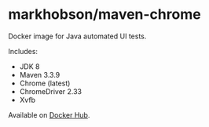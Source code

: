 # markhobson/maven-chrome

Docker image for Java automated UI tests.

Includes:

* JDK 8
* Maven 3.3.9
* Chrome (latest)
* ChromeDriver 2.33
* Xvfb

Available on [Docker Hub](https://hub.docker.com/r/markhobson/maven-chrome/).
